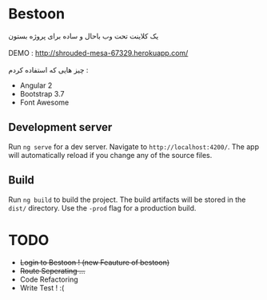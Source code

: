 # Bestoon
یک کلاینت تحت وب باحال و ساده برای پروژه بستون <br><br>
DEMO : http://shrouded-mesa-67329.herokuapp.com/ <br><br>
 چیز هایی که استفاده کردم :<br>

- Angular 2
- Bootstrap 3.7
- Font Awesome

## Development server
Run `ng serve` for a dev server. Navigate to `http://localhost:4200/`. The app will automatically reload if you change any of the source files.

## Build

Run `ng build` to build the project. The build artifacts will be stored in the `dist/` directory. Use the `-prod` flag for a production build.

# TODO 
- ~~Login to Bestoon ! (new Feauture of bestoon)~~
- ~~Route Seperating ...~~
- Code Refactoring
- Write Test ! :(
